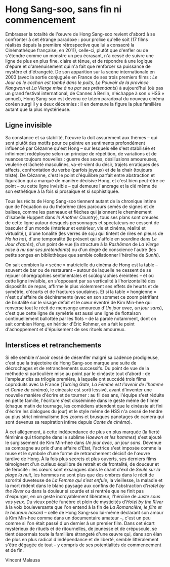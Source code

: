 # Hong Sang-soo, sans fin ni commencement

Embrasser la totalité de l'œuvre de Hong Sang-soo revient d'abord à se confronter à cet étrange paradoxe : pour prolixe qu'elle soit (17 films réalisés depuis la première rétrospective que lui a consacré la Cinémathèque française, en 2011), celle-ci, plutôt que d'enfler ou de s'étendre comme un monstre un peu écrasant, n'a cessé de suivre une ligne de plus en plus fine, claire et ténue, et de répondre à une logique d'épure et d'amenuisement qui n'a fait que renforcer sa puissance de mystère et d'étrangeté. De son apparition sur la scène internationale en 2003 (avec la sortie conjuguée en France de ses trois premiers films : _Le Jour où le cochon est tombé dans le puits_, _Le Pouvoir de la province Kangwon_ et _La Vierge mise à nu par ses prétendants_) à aujourd'hui (où pas un grand festival international, de Cannes à Berlin, n'échappe à son « HSS » annuel), Hong Sang-soo est devenu ce totem paradoxal du nouveau cinéma coréen surgi il y a deux décennies : il en demeure la figure la plus familière autant que la plus mystérieuse.

## Ligne invisible

Sa constance et sa stabilité, l'œuvre la doit assurément aux thèmes – qui sont plutôt des motifs pour ce peintre en sentiments profondément influencé par Cézanne qu'est Hong – sur lesquels elle s'est stabilisée et infiniment redéployée selon un principe de répétition, de variations et de nuances toujours nouvelles : guerre des sexes, désillusions amoureuses, veulerie et lâcheté masculines, va-et-vient du désir, trajets erratiques des affects, confrontation du verbe (parfois joyeux) et de la chair (toujours triste). De Cézanne, c'est le point d'équilibre parfait entre abstraction et figuration qui a marqué de manière décisive Hong, et c'est bien peut-être ce point – ou cette ligne invisible – qui demeure l'ancrage et la clé même de son esthétique à la fois si prosaïque et si sophistiquée.

Tous les récits de Hong Sang-soo tiennent autant de la chronique intime que de l'équation ou du théorème (des parcours semés de signes et de balises, comme les panneaux et flèches qui jalonnent le cheminement d'Isabelle Huppert dans _In Another Country_), tous ses plans sont creusés de cette ligne autour desquels personnages et spectateurs ne cessent de basculer d'un monde (intérieur et extérieur, vie et cinéma, réalité et virtualité,), d'une tonalité (les verres de soju qui tintent de rires en pleurs de _Ha ha ha_), d'une temporalité (le présent qui s'affole en sourdine dans _Le Jour d'après_), d'un point de vue (la structure à la _Rashōmon_ de _La Vierge mise à nu par ses prétendants_) ou d'un degré de conscience l'autre (les petits songes en bibliothèque que semble collationner l'héroïne de _Sunhi_).

On sait combien la « scène » matricielle du cinéma de Hong est la table – souvent de bar ou de restaurant – autour de laquelle ne cessent de se rejouer chorégraphies sentimentales et soûlographies éreintées – et où cette ligne invisible, en s'opposant par sa verticalité à l'horizontalité des dispositifs de repas, affirme le plus violemment ses effets de heurts et de symétrie, d'écarts et de fractures soudaines. Et si la table « hongienne » n'est qu'affaire de déchirements (avec en son sommet ce zoom pétrifiant de brutalité sur le visage défait et le cœur éventré de Kim Min-hee qui renverse tout le récit de mensonge amoureux d'_Un jour avec, un jour sans_), c'est que cette ligne de symétrie est aussi une ligne de flottaison continuellement ballottée par les flots – de la parole notamment, dont on sait combien Hong, en héritier d'Éric Rohmer, en a fait le point d'achoppement et d'épuisement de ses rituels amoureux.

## Interstices et retranchements

Si elle semble n'avoir cessé de désenfler malgré sa cadence prodigieuse, c'est que la trajectoire de Hong Sang-soo marque une suite de décrochages et de retranchements successifs. Du point de vue de la méthode si particulière mise au point par le cinéaste tout d'abord : de l'ampleur dès sa trilogie première, à laquelle ont succédé trois films coproduits avec la France (_Turning Gate_, _La Femme est l'avenir de l'homme_ et _Conte de cinéma_), le cinéaste est sorti lessivé, avant d'inventer une nouvelle manière d'écrire et de tourner : au fil des ans, l'équipe s'est réduite en petite famille, l'écriture s'est disséminée dans le geste même de filmer (chaque matin de tournage, les comédiens attendent que le cinéaste ait fini d'écrire les dialogues du jour) et le style même de HSS n'a cessé de tendre au plus strict minimalisme (les zooms et brusques panotages de caméra qui sont devenus sa respiration intime depuis _Conte de cinéma_).

À cet allègement, à cette indépendance de plus en plus marquée (la fierté féminine qui triomphe dans le sublime _Haewon et les hommes_) s'est ajouté le surgissement de Kim Min-hee dans _Un jour avec, un jour sans_. Devenue sa compagne au prix d'une affaire d'État, l'actrice s'est imposée comme la muse et le symbole d'une forme de retranchement décisif de l'œuvre tardive de Hong. À la fois plus secrets et plus ouverts, ses derniers films témoignent d'un curieux équilibre de retrait et de frontalité, de douceur et de férocité : les cœurs sont exsangues dans le chant d'exil de _Seule sur la plage la nuit_, les hommes ne sont plus que des ombres dans le récit de sororité duveteuse de _La Femme qui s'est enfuie_, la vieillesse, la maladie et la mort rôdent dans le blanc paysage aux confins de l'abstraction d'_Hotel by the River_ ou dans la douleur si sourde et si rentrée que ne finit pas d'expurger, en un geste incroyablement libérateur, l'héroïne de _Juste sous vos yeux_. Du vieux poète funèbre et plein de mysticités d'_Hotel by the River_ à la voix bouleversante que l'on entend à la fin de _La Romancière, le film et le heureux hasard_ – celle de Hong Sang-soo lui-même déclarant son amour à Kim Min-hee comme dans un documentaire amateur –, c'est un peu comme si l'on était passé d'un dernier à un premier film. Dans cet écart mystérieux de rituels et de ritournelles, de jeunesse et de crépuscule, se tient désormais toute la familière étrangeté d'une œuvre qui, dans son élan de plus en plus radical d'indépendance et de liberté, semble littéralement s'être dégagée de tout – y compris de ses potentialités de commencement et de fin.

Vincent Malausa
